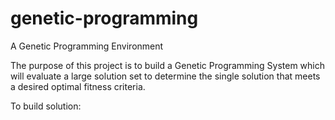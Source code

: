 genetic-programming
===================

A Genetic Programming Environment

The purpose of this project is to build a Genetic Programming System which will evaluate a large solution set to determine
the single solution that meets a desired optimal fitness criteria.

To build solution:


